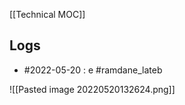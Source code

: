 [[Technical MOC]]

## Logs


- #2022-05-20 : e #ramdane_lateb 

![[Pasted image 20220520132624.png]]


